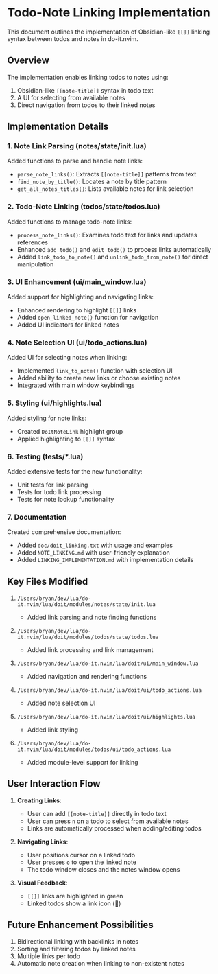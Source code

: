# Todo-Note Linking Implementation

This document outlines the implementation of Obsidian-like `[[]]` linking syntax between todos and notes in do-it.nvim.

## Overview

The implementation enables linking todos to notes using:
1. Obsidian-like `[[note-title]]` syntax in todo text
2. A UI for selecting from available notes
3. Direct navigation from todos to their linked notes

## Implementation Details

### 1. Note Link Parsing (notes/state/init.lua)

Added functions to parse and handle note links:
- `parse_note_links()`: Extracts `[[note-title]]` patterns from text
- `find_note_by_title()`: Locates a note by title pattern
- `get_all_notes_titles()`: Lists available notes for link selection

### 2. Todo-Note Linking (todos/state/todos.lua)

Added functions to manage todo-note links:
- `process_note_links()`: Examines todo text for links and updates references
- Enhanced `add_todo()` and `edit_todo()` to process links automatically
- Added `link_todo_to_note()` and `unlink_todo_from_note()` for direct manipulation

### 3. UI Enhancement (ui/main_window.lua)

Added support for highlighting and navigating links:
- Enhanced rendering to highlight `[[]]` links
- Added `open_linked_note()` function for navigation
- Added UI indicators for linked notes

### 4. Note Selection UI (ui/todo_actions.lua)

Added UI for selecting notes when linking:
- Implemented `link_to_note()` function with selection UI
- Added ability to create new links or choose existing notes
- Integrated with main window keybindings

### 5. Styling (ui/highlights.lua)

Added styling for note links:
- Created `DoItNoteLink` highlight group
- Applied highlighting to `[[]]` syntax

### 6. Testing (tests/*.lua)

Added extensive tests for the new functionality:
- Unit tests for link parsing
- Tests for todo link processing
- Tests for note lookup functionality

### 7. Documentation

Created comprehensive documentation:
- Added `doc/doit_linking.txt` with usage and examples
- Added `NOTE_LINKING.md` with user-friendly explanation
- Added `LINKING_IMPLEMENTATION.md` with implementation details

## Key Files Modified

1. `/Users/bryan/dev/lua/do-it.nvim/lua/doit/modules/notes/state/init.lua`
   - Added link parsing and note finding functions

2. `/Users/bryan/dev/lua/do-it.nvim/lua/doit/modules/todos/state/todos.lua`
   - Added link processing and link management

3. `/Users/bryan/dev/lua/do-it.nvim/lua/doit/ui/main_window.lua`
   - Added navigation and rendering functions

4. `/Users/bryan/dev/lua/do-it.nvim/lua/doit/ui/todo_actions.lua`
   - Added note selection UI

5. `/Users/bryan/dev/lua/do-it.nvim/lua/doit/ui/highlights.lua`
   - Added link styling

6. `/Users/bryan/dev/lua/do-it.nvim/lua/doit/modules/todos/ui/todo_actions.lua`
   - Added module-level support for linking

## User Interaction Flow

1. **Creating Links**:
   - User can add `[[note-title]]` directly in todo text
   - User can press `n` on a todo to select from available notes
   - Links are automatically processed when adding/editing todos

2. **Navigating Links**:
   - User positions cursor on a linked todo
   - User presses `o` to open the linked note
   - The todo window closes and the notes window opens

3. **Visual Feedback**:
   - `[[]]` links are highlighted in green
   - Linked todos show a link icon (🔗)

## Future Enhancement Possibilities

1. Bidirectional linking with backlinks in notes
2. Sorting and filtering todos by linked notes
3. Multiple links per todo
4. Automatic note creation when linking to non-existent notes